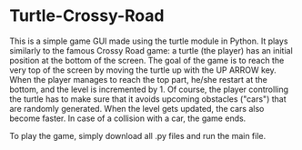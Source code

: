 # Turtle-Crossy-Road
This is a simple game GUI made using the turtle module in Python. It plays similarly to the famous Crossy Road game: a turtle (the player) has an initial position at the bottom of the screen. The goal of the game is to reach the very top of the screen by moving the turtle up with the UP ARROW key. When the player manages to reach the top part, he/she restart at the bottom, and the level is incremented by 1. Of course, the player controlling the turtle has to make sure that it avoids upcoming obstacles ("cars") that are randomly generated. When the level gets updated, the cars also become faster. In case of a collision with a car, the game ends. 

To play the game, simply download all .py files and run the main file. 
